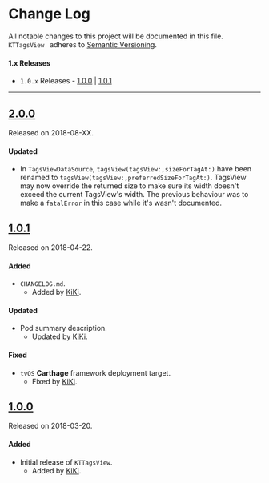 # Change Log
All notable changes to this project will be documented in this file.
`KTTagsView ` adheres to [Semantic Versioning](http://semver.org/).

#### 1.x Releases
- `1.0.x` Releases - [1.0.0](#100) | [1.0.1](#101)

---

## [2.0.0](https://github.com/iKiKi/KTTagsView/releases/tag/2.0.0)
Released on 2018-08-XX.

#### Updated
- In `TagsViewDataSource`, `tagsView(tagsView:,sizeForTagAt:)` have been renamed to `tagsView(tagsView:,preferredSizeForTagAt:)`. TagsView may now override the returned size to make sure its width doesn't exceed the current TagsView's width. The previous behaviour was to make a `fatalError` in this case while it's wasn't documented.

## [1.0.1](https://github.com/iKiKi/KTTagsView/releases/tag/1.0.1)
Released on 2018-04-22.

#### Added
- `CHANGELOG.md`.
  - Added by [KiKi](https://github.com/iKiKi).

#### Updated
- Pod summary description.
  - Updated by [KiKi](https://github.com/iKiKi).

#### Fixed
- `tvOS` **Carthage** framework deployment target. 
  - Fixed by [KiKi](https://github.com/iKiKi).

## [1.0.0](https://github.com/iKiKi/KTTagsView/releases/tag/1.0.0)
Released on 2018-03-20.

#### Added
- Initial release of `KTTagsView`.
  - Added by [KiKi](https://github.com/iKiKi).

